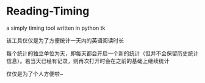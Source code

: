 # Reading-Timing
a simply timing tool written in python tk

该工具仅仅是为了方便统计一天内的英语阅读时长

每个统计的独立单位为天，即每天都会开启一个新的统计（但并不会保留历史统计信息）。若当天已经有记录，则再次打开时会在之前的基础上继续统计

仅仅是为了个人方便啦~
